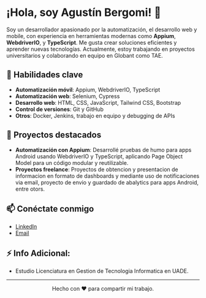# ¡Hola, soy Agustín Bergomi! 👋

Soy un desarrollador apasionado por la automatización, el desarrollo web y mobile, con experiencia en herramientas modernas como **Appium**, **WebdriverIO**, y **TypeScript**. Me gusta crear soluciones eficientes y aprender nuevas tecnologías. Actualmente, estoy trabajando en proyectos universitarios y colaborando en equipo en Globant como TAE.

## 🚀 Habilidades clave
- **Automatización móvil**: Appium, WebdriverIO, TypeScript
- **Automatización web**: Selenium, Cypress
- **Desarrollo web**: HTML, CSS, JavaScript, Tailwind CSS, Bootstrap
- **Control de versiones**: Git y GitHub
- **Otros**: Docker, Jenkins, trabajo en equipo y debugging de APIs

## 🌟 Proyectos destacados
- **Automatización con Appium**: Desarrollé pruebas de humo para apps Android usando WebdriverIO y TypeScript, aplicando Page Object Model para un código modular y reutilizable.  
- **Proyectos freelance**: Proyectos de obtencion y presentacion de informacion en formato de dashboards y mediante uso de notificaciones via email, proyecto de envio y guardado de abalytics para apps Android, entre otors. 

## 📫 Conéctate conmigo
- [LinkedIn](https://www.linkedin.com/in/49751892474/)  
- [Email](mailto:agustin.bergomi@gmail.com)

## ⚡ Info Adicional:
- Estudio Licenciatura en Gestion de Tecnologia Informatica en UADE.

---
<p align="center">Hecho con ❤️ para compartir mi trabajo.</p>
